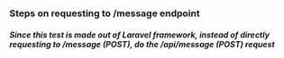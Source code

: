 ### Steps on requesting to /message endpoint
##### Since this test is made out of Laravel framework, instead of directly requesting to /message (POST), do the /api/message (POST) request